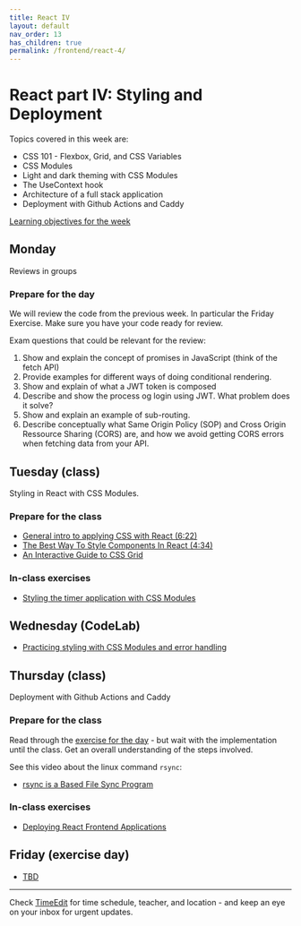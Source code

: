 ```yaml
---
title: React IV
layout: default
nav_order: 13
has_children: true
permalink: /frontend/react-4/
---
```


# React part IV: Styling and Deployment

Topics covered in this week are:

- CSS 101 - Flexbox, Grid, and CSS Variables
- CSS Modules
- Light and dark theming with CSS Modules
- The UseContext hook
- Architecture of a full stack application
- Deployment with Github Actions and Caddy

[Learning objectives for the week](./learningobjectives.md)

## Monday

Reviews in groups

### Prepare for the day

We will review the code from the previous week. In particular the Friday Exercise. Make sure you have your code ready for review.

Exam questions that could be relevant for the review:

1. Show and explain the concept of promises in JavaScript (think of the fetch API)
2. Provide examples for different ways of doing conditional rendering.
3. Show and explain of what a JWT token is composed
4. Describe and show the process og login using JWT. What problem does it solve?
5. Show and explain an example of sub-routing.
6. Describe conceptually what Same Origin Policy (SOP) and Cross Origin Ressource Sharing (CORS) are, and how we avoid getting CORS errors when fetching data from your API.

## Tuesday (class)

Styling in React with CSS Modules.

### Prepare for the class

- [General intro to applying CSS with React (6:22)](https://www.youtube.com/watch?v=ouncVBiye_M)
- [The Best Way To Style Components In React (4:34)](https://www.youtube.com/watch?v=i63WQrzrKag)
- [An Interactive Guide to CSS Grid](https://www.joshwcomeau.com/css/interactive-guide-to-grid/)

### In-class exercises

- [Styling the timer application with CSS Modules](./exercises/styling-with-css-modules.md)

## Wednesday (CodeLab)

- [Practicing styling with CSS Modules and error handling](./exercises/codelab.md)

## Thursday (class)

Deployment with Github Actions and Caddy

### Prepare for the class

Read through the [exercise for the day](../../toolbox/deployment_pipeline/frontend.md) - but wait with
the implementation until the class. Get an overall understanding of the steps involved.

See this video about the linux command `rsync`:

- [rsync is a Based File Sync Program](https://www.youtube.com/watch?v=iTnWIKHtOnA)

### In-class exercises

- [Deploying React Frontend Applications](../../toolbox/deployment_pipeline/frontend.md)

## Friday (exercise day)

- [TBD](./exercises/friday.md)

<hr>

Check [TimeEdit](https://skema.cphbusiness.dk/) for time schedule, teacher, and location - and keep an eye on your inbox for urgent updates.
